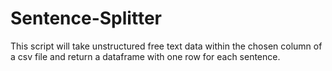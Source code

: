 # Sentence-Splitter
This script will take unstructured free text data within the chosen column of a csv file and return a dataframe with one row for each sentence.
